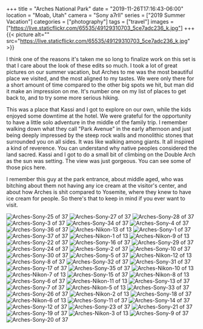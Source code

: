 +++
title = "Arches National Park"
date = "2019-11-26T17:16:43-06:00"
location = "Moab, Utah"
camera = "Sony a7rII"
series = ["2019 Summer Vacation"]
categories = ["photography"]
tags = ["travel"]
images = ["https://live.staticflickr.com/65535/49129310703_5ce7adc236_k.jpg"]
+++
{{< picture alt="" src="https://live.staticflickr.com/65535/49129310703_5ce7adc236_k.jpg" >}}
<!--more-->

I think one of the reasons it's taken me so long to finalize work on this set is that I care about the look of these edits so much. I took a lot of great pictures on our summer vacation, but Arches to me was the most beautiful place we visited, and the most aligned to my tastes. We were only there for a short amount of time compared to the other big spots we hit, but man did it make an impression on me. It's number one on my list of places to get back to, and to try some more serious hiking. 

This was a place that Kassi and I got to explore on our own, while the kids enjoyed some downtime at the hotel. We were grateful for the opportunity to have a little solo adventure in the middle of the family trip. I remember walking down what they call "Park Avenue" in the early afternoon and just being deeply impressed by the steep rock walls and monolithic stones that surrounded you on all sides. It was like walking among giants. It all inspired a kind of reverence. You can understand why native peoples considered the land sacred. Kassi and I got to do a small bit of climbing on the Double Arch as the sun was setting. The view was just gorgeous. You can see some of those pics here.

I remember this guy at the park entrance, about middle aged, who was bitching about them not having any ice cream at the visitor's center, and about how Arches is shit compared to Yosemite, where they knew to have ice cream for people. So there's that to keep in mind if you ever want to visit.

<div id="gallery">
		<img alt="Arches-Sony-25 of 37" src="https://live.staticflickr.com/65535/49129987137_92716a9fa1.jpg"
			data-image="https://live.staticflickr.com/65535/49129987137_4c7d565c69_k.jpg">
		<img alt="Arches-Sony-27 of 37" src="https://live.staticflickr.com/65535/49129985322_55b00afed0.jpg"
			data-image="https://live.staticflickr.com/65535/49129985322_ad0e5ba5c1_k.jpg">
		<img alt="Arches-Sony-28 of 37" src="https://live.staticflickr.com/65535/49129802861_35d147617d.jpg"
			data-image="https://live.staticflickr.com/65535/49129802861_f1d986f4dd_k.jpg">
		<img alt="Arches-Sony-3 of 37" src="https://live.staticflickr.com/65535/49129803141_6f69204c35.jpg"
			data-image="https://live.staticflickr.com/65535/49129803141_ba6b8316aa_k.jpg">
		<img alt="Arches-Sony-34 of 37" src="https://live.staticflickr.com/65535/49129800701_aca7d72e1a.jpg"
			data-image="https://live.staticflickr.com/65535/49129800701_32d9408f57_k.jpg">
		<img alt="Arches-Sony-4 of 37" src="https://live.staticflickr.com/65535/49129311738_17cf3ed08e.jpg"
			data-image="https://live.staticflickr.com/65535/49129311738_8615adcadf_k.jpg">
		<img alt="Arches-Sony-36 of 37" src="https://live.staticflickr.com/65535/49129312068_ba922754b3.jpg"
			data-image="https://live.staticflickr.com/65535/49129312068_021fb656be_k.jpg">
		<img alt="Arches-Nikon-13 of 13" src="https://live.staticflickr.com/65535/49129324118_2e7a52462e.jpg"
			data-image="https://live.staticflickr.com/65535/49129324118_41b92c5b1f_k.jpg">
		<img alt="Arches-Sony-1 of 37" src="https://live.staticflickr.com/65535/49129985982_53cc8916a7.jpg"
			data-image="https://live.staticflickr.com/65535/49129985982_83da47feb6_k.jpg">
		<img alt="Arches-Sony-37 of 37" src="https://live.staticflickr.com/65535/49129987372_02b821e83f.jpg"
			data-image="https://live.staticflickr.com/65535/49129987372_113cb9faa0_k.jpg">
		<img alt="Arches-Nikon-1 of 13" src="https://live.staticflickr.com/65535/49129814006_ff17303952.jpg"
			data-image="https://live.staticflickr.com/65535/49129814006_7a428877bf_k.jpg">
		<img alt="Arches-Nikon-9 of 13" src="https://live.staticflickr.com/65535/49129813671_0c381a664d.jpg"
			data-image="https://live.staticflickr.com/65535/49129813671_09e56450e6_k.jpg">
		<img alt="Arches-Sony-22 of 37" src="https://live.staticflickr.com/65535/49129311953_2a43a70d9c.jpg"
			data-image="https://live.staticflickr.com/65535/49129311953_2e1826b2c3_k.jpg">
		<img alt="Arches-Sony-16 of 37" src="https://live.staticflickr.com/65535/49129987422_71898071e6.jpg"
			data-image="https://live.staticflickr.com/65535/49129987422_bcbb72f175_k.jpg">
		<img alt="Arches-Sony-29 of 37" src="https://live.staticflickr.com/65535/49129802206_d0d9d591b7.jpg"
			data-image="https://live.staticflickr.com/65535/49129802206_f083864868_k.jpg">
		<img alt="Arches-Sony-24 of 37" src="https://live.staticflickr.com/65535/49129311543_ce93033dea.jpg"
			data-image="https://live.staticflickr.com/65535/49129311543_43d79ac0ec_k.jpg">
		<img alt="Arches-Sony-2 of 37" src="https://live.staticflickr.com/65535/49129312213_93b5184865.jpg"
			data-image="https://live.staticflickr.com/65535/49129312213_d7194628d0_k.jpg">
		<img alt="Arches-Sony-10 of 37" src="https://live.staticflickr.com/65535/49129312283_a5f9be64f8.jpg"
			data-image="https://live.staticflickr.com/65535/49129312283_83b364e2e2_k.jpg">
		<img alt="Arches-Sony-30 of 37" src="https://live.staticflickr.com/65535/49129986262_a01eb64af6.jpg"
			data-image="https://live.staticflickr.com/65535/49129986262_900485f014_k.jpg">
		<img alt="Arches-Sony-5 of 37" src="https://live.staticflickr.com/65535/49129987212_fe6b9cfc85.jpg"
			data-image="https://live.staticflickr.com/65535/49129987212_de13a4238e_k.jpg">
		<img alt="Arches-Nikon-12 of 13" src="https://live.staticflickr.com/65535/49129323648_d144b71887.jpg"
			data-image="https://live.staticflickr.com/65535/49129323648_5f96eee030_k.jpg">
		<img alt="Arches-Sony-8 of 37" src="https://live.staticflickr.com/65535/49129312493_2353e7369c.jpg"
			data-image="https://live.staticflickr.com/65535/49129312493_68da516370_k.jpg">
		<img alt="Arches-Sony-32 of 37" src="https://live.staticflickr.com/65535/49129800281_26c0fd45ce.jpg"
			data-image="https://live.staticflickr.com/65535/49129800281_6692dca758_k.jpg">
		<img alt="Arches-Sony-31 of 37" src="https://live.staticflickr.com/65535/49129802656_80ab7f9120.jpg"
			data-image="https://live.staticflickr.com/65535/49129802656_1863510e50_k.jpg">
		<img alt="Arches-Sony-17 of 37" src="https://live.staticflickr.com/65535/49129802396_cb36411466.jpg"
			data-image="https://live.staticflickr.com/65535/49129802396_bdfaaa4fb7_k.jpg">
		<img alt="Arches-Sony-35 of 37" src="https://live.staticflickr.com/65535/49129801476_bf3bbc5045.jpg"
			data-image="https://live.staticflickr.com/65535/49129801476_8ddfe21d36_k.jpg">
		<img alt="Arches-Nikon-10 of 13" src="https://live.staticflickr.com/65535/49129998072_846f363a1a.jpg"
			data-image="https://live.staticflickr.com/65535/49129998072_4ec5a7c3cd_k.jpg">
		<img alt="Arches-Nikon-7 of 13" src="https://live.staticflickr.com/65535/49129998902_1737c402f9.jpg"
			data-image="https://live.staticflickr.com/65535/49129998902_8f8413ace2_k.jpg">
		<img alt="Arches-Sony-15 of 37" src="https://live.staticflickr.com/65535/49129310293_0f6747fc6a.jpg"
			data-image="https://live.staticflickr.com/65535/49129310293_ac66efa05a_k.jpg">
		<img alt="Arches-Nikon-8 of 13" src="https://live.staticflickr.com/65535/49129324283_cc16db1c67.jpg"
			data-image="https://live.staticflickr.com/65535/49129324283_90ae581b7f_k.jpg">
		<img alt="Arches-Sony-6 of 37" src="https://live.staticflickr.com/65535/49129800421_847e2fe0c9.jpg"
			data-image="https://live.staticflickr.com/65535/49129800421_a8a6e71be4_k.jpg">
		<img alt="Arches-Nikon-11 of 13" src="https://live.staticflickr.com/65535/49129323878_8d5184bf35.jpg"
			data-image="https://live.staticflickr.com/65535/49129323878_b5af37561a_k.jpg">
		<img alt="Arches-Sony-13 of 37" src="https://live.staticflickr.com/65535/49129310108_12d98c75a0.jpg"
			data-image="https://live.staticflickr.com/65535/49129310108_48b3fd3896_k.jpg">
		<img alt="Arches-Sony-7 of 37" src="https://live.staticflickr.com/65535/49129985452_d9d50ee032.jpg"
			data-image="https://live.staticflickr.com/65535/49129985452_3cb692db91_k.jpg">
		<img alt="Arches-Nikon-5 of 13" src="https://live.staticflickr.com/65535/49129814576_2a1b97e69a.jpg"
			data-image="https://live.staticflickr.com/65535/49129814576_908a6273c0_k.jpg">
		<img alt="Arches-Sony-33 of 37" src="https://live.staticflickr.com/65535/49129310703_44b8d7db9d.jpg"
			data-image="https://live.staticflickr.com/65535/49129310703_5ce7adc236_k.jpg">
		<img alt="Arches-Sony-26 of 37" src="https://live.staticflickr.com/65535/49129984242_927f5acebe.jpg"
			data-image="https://live.staticflickr.com/65535/49129984242_554eb5aace_k.jpg">
		<img alt="Arches-Nikon-2 of 13" src="https://live.staticflickr.com/65535/49129998717_ba543119fb.jpg"
			data-image="https://live.staticflickr.com/65535/49129998717_956f32bfb7_k.jpg">
		<img alt="Arches-Sony-18 of 37" src="https://live.staticflickr.com/65535/49129984897_c227a46676.jpg"
			data-image="https://live.staticflickr.com/65535/49129984897_6e95256370_k.jpg">
		<img alt="Arches-Nikon-6 of 13" src="https://live.staticflickr.com/65535/49129997922_511fa63240.jpg"
			data-image="https://live.staticflickr.com/65535/49129997922_4280c0efa9_k.jpg">
		<img alt="Arches-Sony-11 of 37" src="https://live.staticflickr.com/65535/49129986012_d6ec97a63b.jpg"
			data-image="https://live.staticflickr.com/65535/49129986012_d9d5636747_k.jpg">
		<img alt="Arches-Sony-14 of 37" src="https://live.staticflickr.com/65535/49129985582_a9568013e7.jpg"
			data-image="https://live.staticflickr.com/65535/49129985582_a5d1faa213_k.jpg">
		<img alt="Arches-Sony-12 of 37" src="https://live.staticflickr.com/65535/49129985397_5f78e0a585.jpg"
			data-image="https://live.staticflickr.com/65535/49129985397_2b5b5353ad_k.jpg">
		<img alt="Arches-Sony-23 of 37" src="https://live.staticflickr.com/65535/49129984337_b978e6e509.jpg"
			data-image="https://live.staticflickr.com/65535/49129984337_d39dce7c63_k.jpg">
		<img alt="Arches-Sony-21 of 37" src="https://live.staticflickr.com/65535/49129801551_c0973c852d.jpg"
			data-image="https://live.staticflickr.com/65535/49129801551_0d41c2c6f7_k.jpg">
		<img alt="Arches-Sony-19 of 37" src="https://live.staticflickr.com/65535/49129985877_c9dda5f6fb.jpg"
			data-image="https://live.staticflickr.com/65535/49129985877_d8fc31f16a_k.jpg">
		<img alt="Arches-Nikon-3 of 13" src="https://live.staticflickr.com/65535/49129813346_ede2de6c16.jpg"
			data-image="https://live.staticflickr.com/65535/49129813346_c8c3a8b91f_k.jpg">
		<img alt="Arches-Sony-9 of 37" src="https://live.staticflickr.com/65535/49129801871_1969139c07.jpg"
			data-image="https://live.staticflickr.com/65535/49129801871_7135dc084d_k.jpg">
		<img alt="Arches-Sony-20 of 37" src="https://live.staticflickr.com/65535/49129800606_ae0ffcfe3a.jpg"
			data-image="https://live.staticflickr.com/65535/49129800606_a7d4323e55_k.jpg">
</div>
